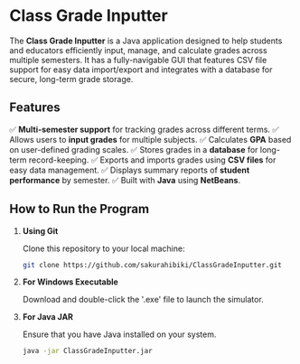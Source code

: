 # Class Grade Inputter

The **Class Grade Inputter** is a Java application designed to help students and educators efficiently input, manage, and calculate grades across multiple semesters. It has a fully-navigable GUI that features CSV file support for easy data import/export and integrates with a database for secure, long-term grade storage.

## Features

✅ **Multi-semester support** for tracking grades across different terms.
✅ Allows users to **input grades** for multiple subjects.
✅ Calculates **GPA** based on user-defined grading scales.
✅ Stores grades in a **database** for long-term record-keeping.
✅ Exports and imports grades using **CSV files** for easy data management.
✅ Displays summary reports of **student performance** by semester.
✅ Built with **Java** using **NetBeans**.

## How to Run the Program

1. **Using Git**

    Clone this repository to your local machine:
    ```bash
    git clone https://github.com/sakurahibiki/ClassGradeInputter.git
    ```
2. **For Windows Executable**

    Download and double-click the '.exe' file to launch the simulator.
3. **For Java JAR**

    Ensure that you have Java installed on your system.
    ```bash
    java -jar ClassGradeInputter.jar
    ```